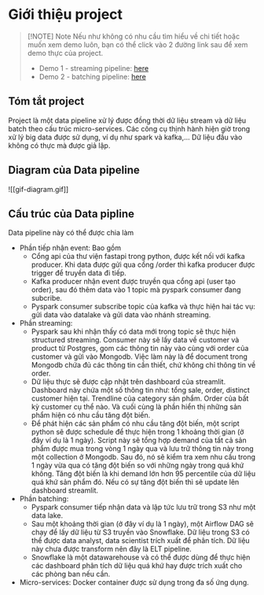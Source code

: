 # Giới thiệu project

> [!NOTE] Note
> Nếu như không có nhu cầu tìm hiểu về chi tiết hoặc muốn xem demo luôn, bạn có thể click vào 2 đường link sau để xem demo thực của project.
> - Demo 1 - streaming pipeline: [here](https://record-project.s3.ap-southeast-2.amazonaws.com/demo1-done.mp4)
> - Demo 2 - batching pipeline: [here](https://record-project.s3.ap-southeast-2.amazonaws.com/demo2-done.mp4)

## Tóm tắt project
Project là một data pipeline xử lý được đồng thời dữ liệu stream và dữ liệu batch theo cấu trúc micro-services. Các công cụ thịnh hành hiện giờ trong xử lý big data được sử dụng, ví dụ như spark và kafka,... Dữ liệu đầu vào không có thực mà được giả lập.
## Diagram của Data pipeline
![[gif-diagram.gif]]

## Cấu trúc của Data pipline
Data pipeline này có thể được chia làm 
- Phần tiếp nhận event: 
	Bao gồm 
	- Cổng api của thư viện fastapi trong python, được kết nối với kafka producer. Khi data được gửi qua cổng /order thì kafka producer được trigger để truyền data đi tiếp.
	- Kafka producer nhận event được truyền qua cổng api (user tạo order), sau đó thêm data vào 1 topic mà pyspark consumer đang subcribe.
	- Pyspark consumer subscribe topic của kafka và thực hiện hai tác vụ: gửi data vào datalake và gửi data vào nhánh streaming.
- Phần streaming:
	- Pyspark sau khi nhận thấy có data mới trong topic sẽ thực hiện structured streaming. Consumer này sẽ lấy data về customer và product từ Postgres, gom các thông tin này vào cùng với order của customer và gửi vào Mongodb. Việc làm này là để document trong Mongodb chứa đủ các thông tin cần thiết, chứ không chỉ thông tin về order.
	- Dữ liệu thực sẽ được cập nhật trên dashboard của streamlit. Dashboard này chứa một số thông tin như: tổng sale, order, distinct customer hiện tại. Trendline của category sản phẩm. Order của bất kỳ customer cụ thể nào. Và cuối cùng là phần hiển thị những sản phẩm hiện có nhu cầu tăng đột biến.
	- Để phát hiện các sản phẩm có nhu cầu tăng đột biến, một script python sẽ được schedule để thực hiện trong 1 khoảng thời gian (ở đây ví dụ là 1 ngày). Script này sẽ tổng hợp demand của tất cả sản phẩm được mua trong vòng 1 ngày qua và lưu trữ thông tin này trong một collection ở Mongodb. Sau đó, nó sẽ kiểm tra xem nhu cầu trong 1 ngày vừa qua có tăng đột biến so với những ngày trong quá khứ không. Tăng đột biến là khi demand lớn hơn 95 percentile của dữ liệu quá khứ sản phẩm đó. Nếu có sự tăng đột biến thì sẽ update lên dashboard streamlit.
- Phần batching:
	- Pyspark consumer tiếp nhận data và lập tức lưu trữ trong S3 như một data lake. 
	- Sau một khoảng thời gian (ở đây ví dụ là 1 ngày), một Airflow DAG sẽ chạy để lấy dữ liệu từ S3 truyền vào Snowflake. Dữ liệu trong S3 có thể được data analyst, data scientist trích xuất để phân tích. Dữ liệu này chưa được transform nên đây là ELT pipeline.
	- Snowflake là một datawarehouse và có thể được dùng để thực hiện các dashboard phân tích dữ liệu quá khứ hay được trích xuất cho các phòng ban nếu cần.
- Micro-services:
	Docker container được sử dụng trong đa số ứng dụng.

